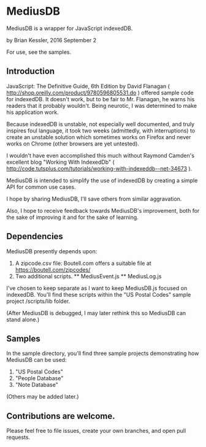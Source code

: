 # MediusDB
MediusDB is a wrapper for JavaScript indexedDB.

by Brian Kessler, 2016 September 2

For use, see the samples.

## Introduction

JavaScript: The Definitive Guide, 6th Edition by David Flanagan 
( http://shop.oreilly.com/product/9780596805531.do ) 
offered sample code for indexedDB.  It doesn't work, but to be fair to 
Mr. Flanagan, he warns his readers that it probably wouldn't.
Being neurotic, I was determined to make his application work.

Because indexedDB is unstable, not especially well documented, and truly inspires foul language,
it took two weeks (admittedly, with interruptions) to create an unstable solution which 
 sometimes works on Firefox and never works on Chrome (other browsers are yet untested).
 
 I wouldn't have even accomplished this much without  Raymond Camden's excellent blog
 "Working With IndexedDb" ( http://code.tutsplus.com/tutorials/working-with-indexeddb--net-34673 ).
 
 MediusDB is intended to simplify the use of indexedDB by creating a simple API for common use cases.
 
 I hope by sharing MediusDB, I'll save others from similar aggravation.
 
 Also, I hope to receive feedback towards MediusDB's improvement, both for the sake of improving it
 and for the sake of learning.

## Dependencies
 
 MediusDB presently depends upon:
  
  1. A zipcode.csv file:  Boutell.com offers a suitable file at https://boutell.com/zipcodes/
  1. Two additional scripts.
  ** MediusEvent.js
  ** MediusLog.js
  
  I've chosen to keep separate  as I want to keep MediusDB.js focused on indexedDB. 
  You'll find these scripts within the "US Postal Codes" sample project /scripts/lib folder.
  
  (After MediusDB is debugged, I may later rethink this so MediusDB can stand alone.)
  
 
## Samples
 
In the sample directory, you'll find three sample projects demonstrating how MediusDB can be used:
 
 1. "US Postal Codes"
 2. "People Database"
 3. "Note Database"
 
 (Others may be added later.)
 
  
## Contributions are welcome.
 
 Please feel free to file issues, create your own branches, and open pull requests.
 